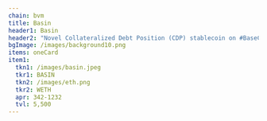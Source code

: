 ```yaml
---
chain: bvm
title: Basin
header1: Basin
header2: "Novel Collateralized Debt Position (CDP) stablecoin on #BaseChain"
bgImage: /images/background10.png
items: oneCard
item1:
  tkn1: /images/basin.jpeg
  tkr1: BASIN
  tkn2: /images/eth.png
  tkr2: WETH
  apr: 342-1232
  tvl: 5,500
---
```

